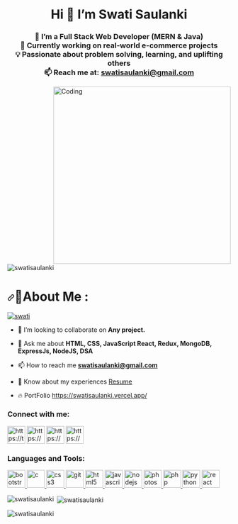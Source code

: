 
<h1 align="center">Hi 👋 I’m Swati Saulanki</h1>

<h3 align="center">
 🔭 I’m a Full Stack Web Developer (MERN & Java) <br/>
 🌱 Currently working on real-world e-commerce projects <br/>
 💡 Passionate about problem solving, learning, and uplifting others <br/>
 📫 Reach me at: <a href="mailto:swatisaulanki@gmail.com">swatisaulanki@gmail.com</a>
</h3>
 

<img align="right" alt="Coding" width="400" src="https://thumbs.gfycat.com/JoyousVerifiableCormorant-size_restricted.gif">

<p align="left"> <img src="https://komarev.com/ghpvc/?username=swatisaulanki&label=Profile%20views&color=0e75b6&style=flat" alt="swatisaulanki" /> </p>



<h1 dir="auto"><a id="user-content-about-me-" class="anchor" aria-hidden="true" href="#about-me-"><svg class="octicon octicon-link" viewBox="0 0 16 16" version="1.1" width="16" height="16" aria-hidden="true"><path fill-rule="evenodd" d="M7.775 3.275a.75.75 0 001.06 1.06l1.25-1.25a2 2 0 112.83 2.83l-2.5 2.5a2 2 0 01-2.83 0 .75.75 0 00-1.06 1.06 3.5 3.5 0 004.95 0l2.5-2.5a3.5 3.5 0 00-4.95-4.95l-1.25 1.25zm-4.69 9.64a2 2 0 010-2.83l2.5-2.5a2 2 0 012.83 0 .75.75 0 001.06-1.06 3.5 3.5 0 00-4.95 0l-2.5 2.5a3.5 3.5 0 004.95 4.95l1.25-1.25a.75.75 0 00-1.06-1.06l-1.25 1.25a2 2 0 01-2.83 0z"></path></svg></a><g-emoji class="g-emoji" alias="dizzy" fallback-src="https://github.githubassets.com/images/icons/emoji/unicode/1f4ab.png">💫</g-emoji>About Me :</h1>
<p align="left"> <a href="https://twitter.com/saulankiswati" target="blank"><img src="https://img.shields.io/twitter/follow/saulankiswati?logo=twitter&style=for-the-badge" alt="swati" /></a>  </p>

- 👯 I’m looking to collaborate on **Any project.**
  
- 💬 Ask me about **HTML, CSS, JavaScript React, Redux, MongoDB, ExpressJs, NodeJS, DSA**

- 📫 How to reach me **swatisaulanki@gmail.com**

- 📄 Know about my experiences <a href="https://drive.google.com/file/d/1UQ8hRVwlZQDVi0_lJ71UyJO5ufMeCINM/view?usp=drive_link">Resume</a>

- 🔥 PortFolio <a href="https://swatisaulanki.vercel.app/" target="blank">https://swatisaulanki.vercel.app/</a>






<h3 align="left">Connect with me:</h3>
<p align="left">
<a href="https://twitter.com/SaulankiSwati" target="blank"><img align="center" src="https://cdn4.iconfinder.com/data/icons/social-media-icons-the-circle-set/48/twitter_circle-512.png" alt="https://twitter.com/SaulankiSwati" height="40" width="40" /></a>
<a href="https://www.linkedin.com/in/swati-saulanki-bb02721aa/" target="blank"><img align="center" src="https://cdn-icons-png.flaticon.com/512/174/174857.png" alt="https://www.linkedin.com/in/swati-saulanki-bb02721aa/" height="40" width="40" /></a>
<a href="https://www.instagram.com/er.swati_saulanki/" target="blank"><img align="center" src="https://cdn-icons-png.flaticon.com/512/174/174855.png" alt="https://www.instagram.com/swati.saulanki/" height="40" width="40" /></a>
<a href="https://medium.com/@swatisaulanki" target="blank"><img align="center" src="https://w7.pngwing.com/pngs/164/736/png-transparent-computer-icons-social-media-medium-blog-social-network-social-icons-angle-photography-logo.png" alt="https://medium.com/@swatisaulanki" height="40" width="40" /></a>
</p>

<h3 align="left">Languages and Tools:</h3>
<p align="left"> <a href="https://getbootstrap.com" target="_blank" rel="noreferrer"> <img src="https://cdn-icons-png.flaticon.com/512/5968/5968672.png" alt="bootstrap" width="40" height="40"/> </a> <a href="https://www.cprogramming.com//" target="_blank" rel="noreferrer"> <img src="https://img.icons8.com/color/480/c-programming.png" alt="c" width="40" height="40"/> </a> <a href="https://www.w3schools.com/css/" target="_blank" rel="noreferrer"> <img src="https://cdn-icons-png.flaticon.com/512/888/888847.png" alt="css3" width="40" height="40"/> </a> <a href="https://git-scm.com/" target="_blank" rel="noreferrer"> <img src="https://www.vectorlogo.zone/logos/git-scm/git-scm-icon.svg" alt="git" width="40" height="40"/> </a> <a href="https://www.w3schools.com/html/" target="_blank" rel="noreferrer"> <img src="https://cdn-icons-png.flaticon.com/512/5968/5968267.png" alt="html5" width="40" height="40"/> </a> <a href="https://developer.mozilla.org/en-US/docs/Web/JavaScript" target="_blank" rel="noreferrer"> <img src="https://encrypted-tbn0.gstatic.com/images?q=tbn:ANd9GcRQzNbZA2NgkvFQjK4N_F5Q15KJgiZJN_R3nQ&usqp=CAU" alt="javascript" width="40" height="40"/> </a> <a href="https://nodejs.org" target="_blank" rel="noreferrer"> <img src="https://cdn-icons-png.flaticon.com/512/919/919825.png" alt="nodejs" width="40" height="40"/> </a> <a href="https://www.photoshop.com/en" target="_blank" rel="noreferrer"> <img src="https://encrypted-tbn0.gstatic.com/images?q=tbn:ANd9GcTRhzfQhv-OVMNJ_qOPczYgxlHx_QWPYxpFbsjSVUurbc9EGagHQpp5KNzfGmQ3ABE6Pm8&usqp=CAU" alt="photoshop" width="40" height="40"/> </a> <a href="https://www.php.net" target="_blank" rel="noreferrer"> <img src="https://cdn-icons-png.flaticon.com/512/919/919830.png" alt="php" width="40" height="40"/> </a> <a href="https://www.python.org" target="_blank" rel="noreferrer"> <img src="https://upload.wikimedia.org/wikipedia/commons/thumb/0/0a/Python.svg/768px-Python.svg.png" alt="python" width="40" height="40"/> </a> <a href="https://reactjs.org/" target="_blank" rel="noreferrer"> <img src="https://upload.wikimedia.org/wikipedia/commons/thumb/a/a7/React-icon.svg/1150px-React-icon.svg.png" alt="react" width="40" height="40"/> </a>  </p>

<p><img align="left" src="https://github-readme-stats.vercel.app/api/top-langs?username=swatisaulanki&show_icons=true&locale=en&layout=compact" alt="swatisaulanki" /></p>

<p>&nbsp;<img align="center" src="https://github-readme-stats.vercel.app/api?username=swatisaulanki&show_icons=true&locale=en" alt="swatisaulanki" /></p>

<p><img align="center" src="https://github-readme-streak-stats.herokuapp.com/?user=swatisaulanki&" alt="swatisaulanki" /></p>
